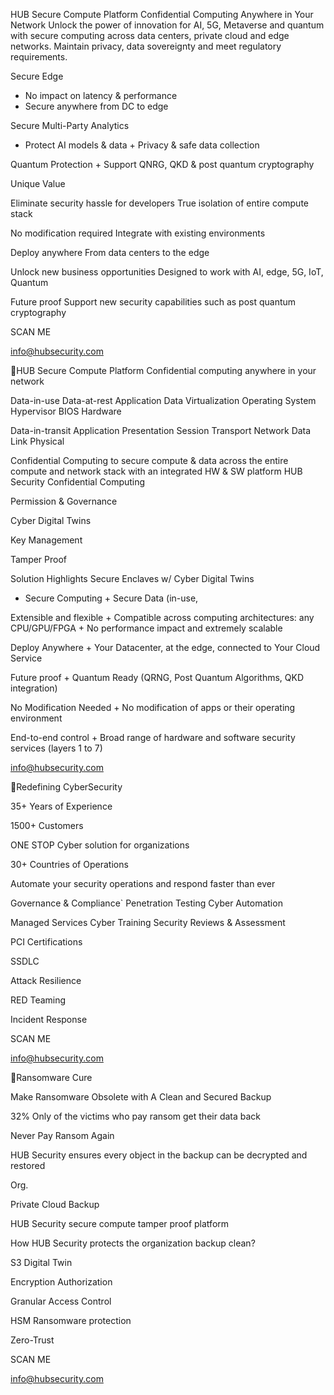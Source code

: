 HUB Secure Compute Platform
Confidential Computing Anywhere in Your Network
Unlock the power of innovation for AI, 5G, Metaverse and quantum with secure computing across data centers, private cloud and edge networks. Maintain privacy, data sovereignty and meet regulatory requirements.

Secure Edge
+ No impact on latency
& performance
+ Secure anywhere
from DC to edge

Secure Multi-Party Analytics
+ Protect AI models & data + Privacy & safe data collection

Quantum Protection + Support QNRG, QKD
& post quantum cryptography

Unique Value

Eliminate security hassle for developers True isolation of entire
compute stack

No modification required
Integrate with existing environments

Deploy anywhere From data centers to the edge

Unlock new business opportunities
Designed to work with AI, edge, 5G, IoT, Quantum

Future proof Support new security capabilities such as post quantum cryptography

SCAN ME

info@hubsecurity.com

HUB Secure Compute Platform
Confidential computing anywhere in your network

Data-in-use Data-at-rest Application Data Virtualization
Operating System Hypervisor BIOS Hardware

Data-in-transit Application Presentation Session Transport Network Data Link Physical

Confidential Computing to secure compute & data across the entire compute and network stack with an integrated HW & SW platform
HUB Security Confidential Computing

Permission & Governance

Cyber Digital Twins

Key Management

Tamper Proof

Solution Highlights
Secure Enclaves w/ Cyber Digital Twins
+ Secure Computing + Secure Data (in-use,

Extensible and flexible + Compatible across computing architectures: any CPU/GPU/FPGA + No performance impact and extremely scalable

Deploy Anywhere + Your Datacenter, at the edge, connected to Your Cloud Service

Future proof + Quantum Ready (QRNG, Post Quantum Algorithms, QKD integration)

No Modification Needed + No modification of apps or their operating environment

End-to-end control + Broad range of hardware and software security services (layers 1 to 7)

info@hubsecurity.com

Redefining CyberSecurity

35+
Years of Experience

1500+
Customers

ONE STOP
Cyber solution for organizations

30+
Countries of Operations

Automate your security operations and respond faster than ever

Governance & Compliance`
Penetration Testing
Cyber Automation

Managed Services
Cyber Training
Security Reviews & Assessment

PCI Certifications

SSDLC

Attack Resilience

RED Teaming

Incident Response

SCAN ME

info@hubsecurity.com

Ransomware Cure

Make Ransomware Obsolete with A Clean and Secured Backup

32%
Only of the victims who pay ransom
get their data back

Never Pay Ransom Again

HUB Security ensures every object in the backup can be decrypted and restored

Org.

Private Cloud Backup

HUB Security secure compute tamper proof platform

How HUB Security protects the organization backup clean?

S3 Digital Twin

Encryption Authorization

Granular Access Control

HSM Ransomware protection

Zero-Trust

SCAN ME

info@hubsecurity.com

